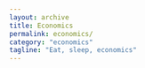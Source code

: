 ```yaml
---
layout: archive
title: Economics
permalink: economics/
category: "economics"
tagline: "Eat, sleep, economics"
---
```

